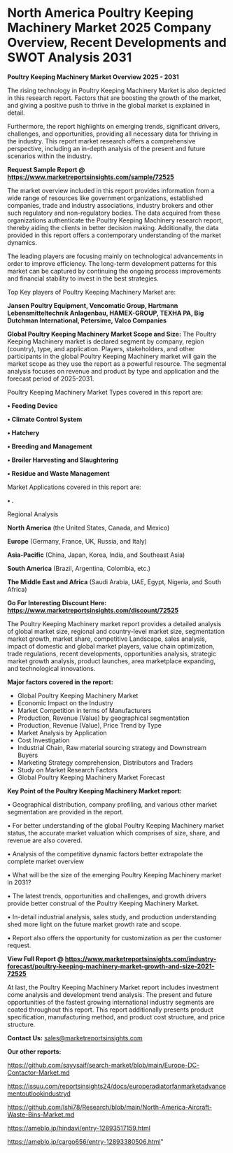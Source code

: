 # North America Poultry Keeping Machinery Market 2025 Company Overview, Recent Developments and SWOT Analysis 2031

<Strong> Poultry Keeping Machinery Market Overview 2025 - 2031</strong>

The rising technology in Poultry Keeping Machinery Market is also depicted in this research report. Factors that are boosting the growth of the market, and giving a positive push to thrive in the global market is explained in detail.

Furthermore, the report highlights on emerging trends, significant drivers, challenges, and opportunities, providing all necessary data for thriving in the industry. This report market research offers a comprehensive perspective, including an in-depth analysis of the present and future scenarios within the industry.

<strong>Request Sample Report @ <a href=https://www.marketreportsinsights.com/sample/72525>https://www.marketreportsinsights.com/sample/72525</a></strong>

The market overview included in this report provides information from a wide range of resources like government organizations, established companies, trade and industry associations, industry brokers and other such regulatory and non-regulatory bodies. The data acquired from these organizations authenticate the Poultry Keeping Machinery research report, thereby aiding the clients in better decision making. Additionally, the data provided in this report offers a contemporary understanding of the market dynamics.

The leading players are focusing mainly on technological advancements in order to improve efficiency. The long-term development patterns for this market can be captured by continuing the ongoing process improvements and financial stability to invest in the best strategies.

Top Key players of Poultry Keeping Machinery Market are:

<strong>Jansen Poultry Equipment, Vencomatic Group, Hartmann Lebensmitteltechnik Anlagenbau, HAMEX-GROUP, TEXHA PA, Big Dutchman International, Petersime, Valco Companies</strong>

<strong><b>Global Poultry Keeping Machinery Market Scope and Size:</b></strong>
The Poultry Keeping Machinery market is declared segment by company, region (country), type, and application. Players, stakeholders, and other participants in the global Poultry Keeping Machinery market will gain the market scope as they use the report as a powerful resource. The segmental analysis focuses on revenue and product by type and application and the forecast period of 2025-2031.

Poultry Keeping Machinery Market Types covered in this report are:

<strong>• Feeding Device

• Climate Control System

• Hatchery

• Breeding and Management

• Broiler Harvesting and Slaughtering

• Residue and Waste Management</strong>

Market Applications covered in this report are:

<strong>• .</strong> 

Regional Analysis

<strong>North America</strong> (the United States, Canada, and Mexico)

<strong>Europe</strong> (Germany, France, UK, Russia, and Italy)

<strong>Asia-Pacific</strong> (China, Japan, Korea, India, and Southeast Asia)

<strong>South America</strong> (Brazil, Argentina, Colombia, etc.)

<strong>The Middle East and Africa</strong> (Saudi Arabia, UAE, Egypt, Nigeria, and South Africa)

<strong>Go For Interesting Discount Here: <a href=https://www.marketreportsinsights.com/discount/72525>https://www.marketreportsinsights.com/discount/72525</a></strong>

The Poultry Keeping Machinery market report provides a detailed analysis of global market size, regional and country-level market size, segmentation market growth, market share, competitive Landscape, sales analysis, impact of domestic and global market players, value chain optimization, trade regulations, recent developments, opportunities analysis, strategic market growth analysis, product launches, area marketplace expanding, and technological innovations.

<strong><b>Major factors covered in the report:</b></strong>
<ul>
  <li>Global Poultry Keeping Machinery Market </li>
  <li>Economic Impact on the Industry</li>
  <li>Market Competition in terms of Manufacturers</li>
  <li>Production, Revenue (Value) by geographical segmentation</li>
  <li>Production, Revenue (Value), Price Trend by Type</li>
  <li>Market Analysis by Application</li>
  <li>Cost Investigation</li>
  <li>Industrial Chain, Raw material sourcing strategy and Downstream Buyers</li>
  <li>Marketing Strategy comprehension, Distributors and Traders</li>
  <li>Study on Market Research Factors</li>
  <li>Global Poultry Keeping Machinery Market Forecast</li>
</ul>

<strong><b>Key Point of the Poultry Keeping Machinery Market report:</b></strong>

• Geographical distribution, company profiling, and various other market segmentation are provided in the report.

• For better understanding of the global Poultry Keeping Machinery market status, the accurate market valuation which comprises of size, share, and revenue are also covered.

• Analysis of the competitive dynamic factors better extrapolate the complete market overview

• What will be the size of the emerging Poultry Keeping Machinery market in 2031?

• The latest trends, opportunities and challenges, and growth drivers provide better construal of the Poultry Keeping Machinery Market.

• In-detail industrial analysis, sales study, and production understanding shed more light on the future market growth rate and scope.

• Report also offers the opportunity for customization as per the customer request.

<strong><b>View Full Report @ <a href=https://www.marketreportsinsights.com/industry-forecast/poultry-keeping-machinery-market-growth-and-size-2021-72525>https://www.marketreportsinsights.com/industry-forecast/poultry-keeping-machinery-market-growth-and-size-2021-72525</a></b></strong>


At last, the Poultry Keeping Machinery Market report includes investment come analysis and development trend analysis. The present and future opportunities of the fastest growing international industry segments are coated throughout this report. This report additionally presents product specification, manufacturing method, and product cost structure, and price structure.

<strong>Contact Us:</strong>
sales@marketreportsinsights.com

<strong>Our other reports:</strong>

<a href=https://github.com/sayysaif/search-market/blob/main/Europe-DC-Contactor-Market.md>https://github.com/sayysaif/search-market/blob/main/Europe-DC-Contactor-Market.md</a>

<a href=https://issuu.com/reportsinsights24/docs/europeradiatorfanmarketadvancementoutlookindustryd>https://issuu.com/reportsinsights24/docs/europeradiatorfanmarketadvancementoutlookindustryd</a>

<a href=https://github.com/Ishi78/Research/blob/main/North-America-Aircraft-Waste-Bins-Market.md>https://github.com/Ishi78/Research/blob/main/North-America-Aircraft-Waste-Bins-Market.md</a>

<a href=https://ameblo.jp/hindavi/entry-12893517159.html>https://ameblo.jp/hindavi/entry-12893517159.html</a>

<a href=https://ameblo.jp/cargo656/entry-12893380506.html>https://ameblo.jp/cargo656/entry-12893380506.html</a>"

